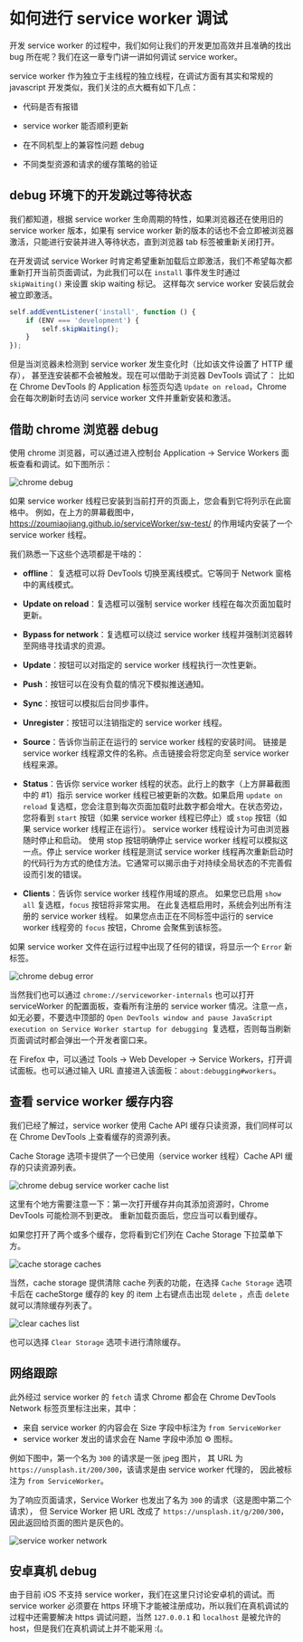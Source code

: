 如何进行 service worker 调试
===


开发 service worker 的过程中，我们如何让我们的开发更加高效并且准确的找出 bug 所在呢？我们在这一章专门讲一讲如何调试 service worker。

service worker 作为独立于主线程的独立线程，在调试方面有其实和常规的 javascript 开发类似，我们关注的点大概有如下几点：

- 代码是否有报错

- service worker 能否顺利更新

- 在不同机型上的兼容性问题 debug

- 不同类型资源和请求的缓存策略的验证


## debug 环境下的开发跳过等待状态

我们都知道，根据 service worker 生命周期的特性，如果浏览器还在使用旧的 service worker 版本，如果有 service worker 新的版本的话也不会立即被浏览器激活，只能进行安装并进入等待状态，直到浏览器 tab 标签被重新关闭打开。

在开发调试 service Worker 时肯定希望重新加载后立即激活，我们不希望每次都重新打开当前页面调试，为此我们可以在 `install` 事件发生时通过 `skipWaiting()` 来设置 skip waiting 标记。 这样每次 service worker 安装后就会被立即激活。

```javascript
self.addEventListener('install', function () {
    if (ENV === 'development') {
        self.skipWaiting();
    }
});
```

但是当浏览器未检测到 service worker 发生变化时（比如该文件设置了 HTTP 缓存）， 甚至连安装都不会被触发。现在可以借助于浏览器 DevTools 调试了： 比如在 Chrome DevTools 的 Application 标签页勾选 `Update on reload`，Chrome 会在每次刷新时去访问 service worker 文件并重新安装和激活。



## 借助 chrome 浏览器 debug

使用 chrome 浏览器，可以通过进入控制台 Application -> Service Workers 面板查看和调试。如下图所示：

![chrome debug](./images/chrome_debug.png)

如果 service worker 线程已安装到当前打开的页面上，您会看到它将列示在此窗格中。 例如，在上方的屏幕截图中，https://zoumiaojiang.github.io/serviceWorker/sw-test/ 的作用域内安装了一个 service worker 线程。

我们熟悉一下这些个选项都是干啥的：

- **offline**： 复选框可以将 DevTools 切换至离线模式。它等同于 Network 窗格中的离线模式。

- **Update on reload**：复选框可以强制 service worker 线程在每次页面加载时更新。

- **Bypass for network**：复选框可以绕过 service worker 线程并强制浏览器转至网络寻找请求的资源。

- **Update**：按钮可以对指定的 service worker 线程执行一次性更新。

- **Push**：按钮可以在没有负载的情况下模拟推送通知。

- **Sync**：按钮可以模拟后台同步事件。

- **Unregister**：按钮可以注销指定的 service worker 线程。

- **Source**：告诉你当前正在运行的 service worker 线程的安装时间。 链接是 service worker 线程源文件的名称。点击链接会将您定向至 service worker 线程来源。

- **Status**：告诉你 service worker 线程的状态。此行上的数字（上方屏幕截图中的 #1）指示 service worker 线程已被更新的次数。如果启用 `update on reload` 复选框，您会注意到每次页面加载时此数字都会增大。在状态旁边，您将看到 `start` 按钮（如果 service worker 线程已停止）或 `stop` 按钮（如果 service worker 线程正在运行）。 service worker 线程设计为可由浏览器随时停止和启动。 使用 stop 按钮明确停止 service worker 线程可以模拟这一点。停止 service worker 线程是测试 service worker 线程再次重新启动时的代码行为方式的绝佳方法。它通常可以揭示由于对持续全局状态的不完善假设而引发的错误。

- **Clients**：告诉你 service worker 线程作用域的原点。 如果您已启用 `show all` 复选框，`focus` 按钮将非常实用。 在此复选框启用时，系统会列出所有注册的 service worker 线程。 如果您点击正在不同标签中运行的 service worker 线程旁的 `focus` 按钮，Chrome 会聚焦到该标签。


如果 service worker 文件在运行过程中出现了任何的错误，将显示一个 `Error` 新标签。

![chrome debug error](./images/chrome_debug_error.png)


当然我们也可以通过 `chrome://serviceworker-internals` 也可以打开 serviceWorker 的配置面板，查看所有注册的 service worker 情况。注意一点，如无必要，不要选中顶部的 `Open DevTools window and pause JavaScript execution on Service Worker startup for debugging `复选框，否则每当刷新页面调试时都会弹出一个开发者窗口来。

在 Firefox 中，可以通过 Tools -> Web Developer -> Service Workers，打开调试面板。也可以通过输入 URL 直接进入该面板：`about:debugging#workers`。


## 查看 service worker 缓存内容

我们已经了解过，service worker 使用 Cache API 缓存只读资源，我们同样可以在 Chrome DevTools 上查看缓存的资源列表。

Cache Storage 选项卡提供了一个已使用（service worker 线程）Cache API 缓存的只读资源列表。

![chrome debug service worker cache list](./images/sw-cache.png)

这里有个地方需要注意一下：第一次打开缓存并向其添加资源时，Chrome DevTools 可能检测不到更改。 重新加载页面后，您应当可以看到缓存。

如果您打开了两个或多个缓存，您将看到它们列在 Cache Storage 下拉菜单下方。

![cache storage caches](./images/multiple-caches.png)

当然，cache storage 提供清除 cache 列表的功能，在选择 `Cache Storage` 选项卡后在 cacheStorge 缓存的 key 的 item 上右键点击出现 `delete` ，点击 `delete` 就可以清除缓存列表了。

![clear caches list](./images/clear_caches.png)

也可以选择 `Clear Storage` 选项卡进行清除缓存。


## 网络跟踪

此外经过 service worker 的 `fetch` 请求 Chrome 都会在 Chrome DevTools Network 标签页里标注出来，其中：

- 来自 service worker 的内容会在 Size 字段中标注为 `from ServiceWorker`
- service worker 发出的请求会在 Name 字段中添加 ⚙ 图标。

例如下图中，第一个名为 `300` 的请求是一张 jpeg 图片， 其 URL 为 `https://unsplash.it/200/300`，该请求是由 service worker 代理的， 因此被标注为 `from ServiceWorker`。

为了响应页面请求，Service Worker 也发出了名为 `300` 的请求（这是图中第二个请求）， 但 Service Worker 把 URL 改成了 `https://unsplash.it/g/200/300`，因此返回给页面的图片是灰色的。

![service worker network](./images/service-worker-network.png)



## 安卓真机 debug

由于目前 iOS 不支持 service worker，我们在这里只讨论安卓机的调试。而 service worker 必须要在 https 环境下才能被注册成功，所以我们在真机调试的过程中还需要解决 https 调试问题，当然 `127.0.0.1` 和 `localhost` 是被允许的 host，但是我们在真机调试上并不能采用 :(。





